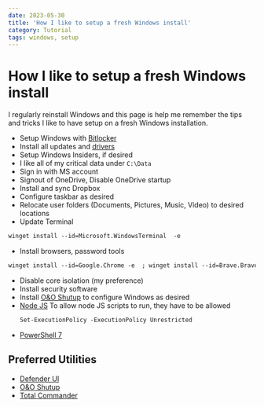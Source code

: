 ```yaml
---
date: 2023-05-30
title: 'How I like to setup a fresh Windows install'
category: Tutorial
tags: windows, setup
---
```


# How I like to setup a fresh Windows install

I regularly reinstall Windows and this page is help me remember the tips and tricks I like to have setup on a fresh Windows installation.

- Setup Windows with [Bitlocker](./samsung-bitlocker.md)
- Install all updates and [drivers](../../../reference/drivers/2023.md)
- Setup Windows Insiders, if desired
- I like all of my critical data under `C:\Data`
- Sign in with MS account
- Signout of OneDrive, Disable OneDrive startup
- Install and sync Dropbox
- Configure taskbar as desired
- Relocate user folders (Documents, Pictures, Music, Video) to desired locations
- Update Terminal

```ps
winget install --id=Microsoft.WindowsTerminal  -e
```

- Install browsers, password tools

```ps
winget install --id=Google.Chrome -e  ; winget install --id=Brave.Brave -e  ; winget install --id=Mozilla.Firefox -e  ; winget install --id=AgileBits.1Password -e
```

- Disable core isolation (my preference)
- Install security software
- Install [O&O Shutup](https://www.oo-software.com/en/shutup10) to configure Windows as desired
- [Node JS](https://nodejs.org/en)
  To allow node JS scripts to run, they have to be allowed
  ```ps
  Set-ExecutionPolicy -ExecutionPolicy Unrestricted
  ```
- [PowerShell 7](https://learn.microsoft.com/en-us/powershell/scripting/install/installing-powershell-on-windows?view=powershell-7.3)

## Preferred Utilities

- [Defender UI](https://www.defenderui.com)
- [O&O Shutup](https://www.oo-software.com/en/shutup10)
- [Total Commander](https://www.ghisler.com)
